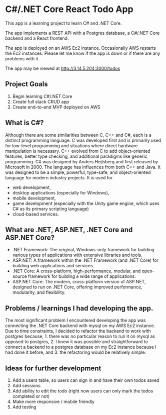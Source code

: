 # C#/.NET Core React Todo App

This app is a learning project to learn C# and .NET Core.

The app implements a REST API with a Postgres database, a C#/.NET Core backend and a React frontend.

The app is deployed on an AWS Ec2 instance. Occasionally AWS restarts the Ec2 instances. Please let me know if the app is down or if there are any problems with it. 

The app may be viewed at http://3.14.5.204:3000/todos

## Project Goals
1. Begin learning C#/.NET Core
2. Create full stack CRUD app
3. Create end-to-end MVP deployed on AWS

## What is C#?
Although there are some similarities between C, C++ and C#, each is a distinct programming language. C was developed first and is primarily used for low-level programming and situations where direct hardware manipulation is necessary. C++ evolved from C to add object-oriented features, better type checking, and additional paradigms like generic programming. C# was designed by Anders Hejlsberg and first released by Microsoft in 2000. The language has influences from both C++ and Java. It was designed to be a simple, powerful, type-safe, and object-oriented language for modern industry projects. It is used for 
* web development, 
* desktop applications (especially for Windows), 
* mobile development, 
* game development (especially with the Unity game engine, which uses C# as its primary scripting language)
* cloud-based services.

## What are .NET, ASP.NET, .NET Core and ASP.NET Core?

* .NET Framework: The original, Windows-only framework for building various types of applications with extensive libraries and tools.
* ASP.NET: A framework within the .NET Framework (and .NET Core) for building web applications and services.
* .NET Core: A cross-platform, high-performance, modular, and open-source framework for building a wide range of applications.
* ASP.NET Core: The modern, cross-platform version of ASP.NET, designed to run on .NET Core, offering improved performance, modularity, and flexibility. 

## Problems / learnings I had developing the app.

The most significant problem I encountered developing the app was connecting the .NET Core backend with mysql on my AWS Ec2 instance. Due to time constraints, I decided to refactor the backend to work with postgres because, 1. there was no particular reason to run it on mysql as opposed to postgres, 2. I knew it was possible and straightforward to connect a backend to a postgres database on my Ec2 instance because I had done it before, and 3. the refactoring would be relatively simple. 

## Ideas for further development

1. Add a users table, so users can sign in and have their own todos saved
2. Add sessions.
3. Add ability to edit the todo (right now users can only mark the todos completed or not)
4. Make more responsive / mobile friendly
5. Add testing